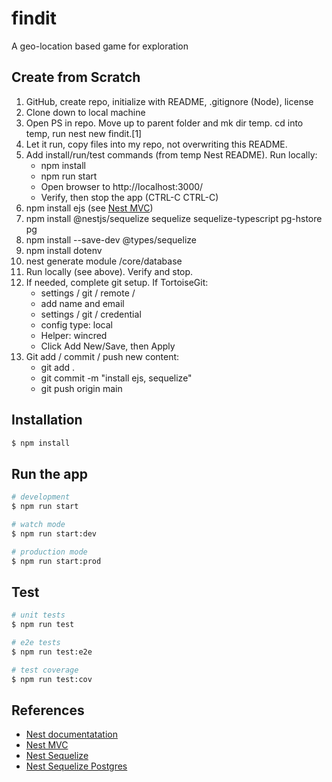 # findit
A geo-location based game for exploration

## Create from Scratch

1. GitHub, create repo, initialize with README, .gitignore (Node), license
2. Clone down to local machine
3. Open PS in repo. Move up to parent folder and mk dir temp. cd into temp, run nest new findit.[1]
4. Let it run, copy files into my repo, not overwriting this README.
5. Add install/run/test commands (from temp Nest README). Run locally: 
    - npm install
    - npm run start
    - Open browser to http://localhost:3000/
    - Verify, then stop the app (CTRL-C CTRL-C)
6. npm install ejs (see [Nest MVC](https://docs.nestjs.com/techniques/mvc))
7. npm install @nestjs/sequelize sequelize sequelize-typescript pg-hstore pg
8. npm install --save-dev @types/sequelize
9. npm install dotenv 
10. nest generate module /core/database
11. Run locally (see above). Verify and stop.
12. If needed, complete git setup. If TortoiseGit:
    - settings / git / remote / 
    - add name and email
    - settings / git / credential
    - config type: local
    - Helper: wincred
    - Click Add New/Save, then Apply
13. Git add / commit / push new content:
    - git add .
    - git commit -m "install ejs, sequelize"
    - git push origin main

## Installation

```bash
$ npm install
```

## Run the app

```bash
# development
$ npm run start

# watch mode
$ npm run start:dev

# production mode
$ npm run start:prod
```

## Test

```bash
# unit tests
$ npm run test

# e2e tests
$ npm run test:e2e

# test coverage
$ npm run test:cov
```

## References

- [Nest documentatation](https://docs.nestjs.com/)
- [Nest MVC](https://docs.nestjs.com/techniques/mvc)
- [Nest Sequelize](https://docs.nestjs.com/techniques/database#sequelize-integration)
- [Nest Sequelize Postgres](https://www.freecodecamp.org/news/build-web-apis-with-nestjs-beginners-guide/)
